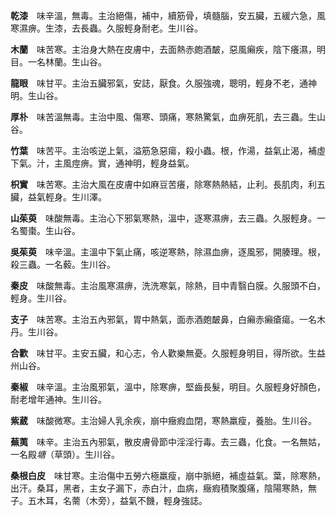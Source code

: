 **乾漆**　味辛溫，無毒。主治絕傷，補中，續筋骨，填髓腦，安五臟，五緩六急，風寒濕痹。生漆，去長蟲。久服輕身耐老。生川谷。

**木蘭**　味苦寒。主治身大熱在皮膚中，去面熱赤皰酒皶，惡風癩疾，陰下癢濕，明目。一名林蘭。生山谷。

**龍眼**　味甘平。主治五臟邪氣，安誌，厭食。久服強魂，聰明，輕身不老，通神明。生山谷。

**厚朴**　味苦溫無毒。主治中風、傷寒、頭痛，寒熱驚氣，血痹死肌，去三蟲。生山谷。

**竹葉**　味苦平。主治咳逆上氣，溢筋急惡瘍，殺小蟲。根，作湯，益氣止渴，補虛下氣。汁，主風痙痹。實，通神明，輕身益氣。

**枳實**　味苦寒。主治大風在皮膚中如麻豆苦癢，除寒熱熱結，止利。長肌肉，利五臟，益氣輕身。生川澤。

**山茱萸**　味酸無毒。主治心下邪氣寒熱，溫中，逐寒濕痹，去三蟲。久服輕身。一名蜀棗。生山谷。

**吳茱萸**　味辛溫。主溫中下氣止痛，咳逆寒熱，除濕血痹，逐風邪，開腠理。根，殺三蟲。一名藙。生川谷。

**秦皮**　味酸無毒。主治風寒濕痹，洗洗寒氣，除熱，目中青翳白膜。久服頭不白，輕身。生川谷。

**支子**　味苦寒。主治五內邪氣，胃中熱氣，面赤酒皰皶鼻，白癩赤癩瘡瘍。一名木丹。生川谷。

**合歡**　味甘平。主安五臟，和心志，令人歡樂無憂。久服輕身明目，得所欲。生益州山谷。

**秦椒**　味辛溫。主治風邪氣，溫中，除寒痹，堅齒長髮，明目。久服輕身好顏色，耐老增年通神。生川谷。

**紫葳**　味酸微寒。主治婦人乳余疾，崩中癥瘕血閉，寒熱羸瘦，養胎。生川谷。

**蕪荑**　味辛。主治五內邪氣，散皮膚骨節中淫淫行毒。去三蟲，化食。一名無姑，一名殿*塘*（草頭）。生川谷。

**桑根白皮**　味甘寒。主治傷中五勞六極羸瘦，崩中脈絕，補虛益氣。葉，除寒熱，出汗。桑耳，黑者，主女子漏下，赤白汁，血病，癥瘕積聚腹痛，陰陽寒熱，無子。五木耳，名薷（木旁），益氣不饑，輕身強誌。